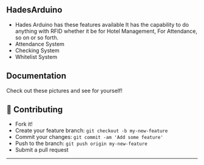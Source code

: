<img src="">

## HadesArduino
* Hades Arduino has these features available
It has the capability to do anything with RFID whether it be for Hotel Management, For Attendance, so on or so forth.
* Attendance System
* Checking System
*  Whitelist System

## Documentation
Check out these pictures and see for yourself!


## **:handshake: Contributing**

- Fork it!
- Create your feature branch: `git checkout -b my-new-feature`
- Commit your changes: `git commit -am 'Add some feature'`
- Push to the branch: `git push origin my-new-feature`
- Submit a pull request

---


